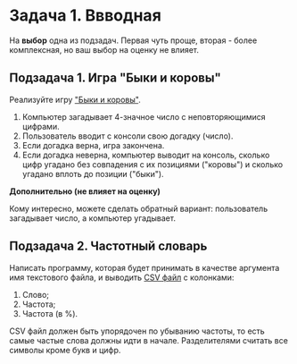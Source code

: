 
# Задача 1. Ввводная

На **выбор** одна из подзадач. Первая чуть проще, вторая - более комплексная, но ваш выбор на оценку не влияет.

## Подзадача 1. Игра "Быки и коровы"

Реализуйте игру ["Быки и коровы"](https://ru.wikipedia.org/wiki/%D0%91%D1%8B%D0%BA%D0%B8_%D0%B8_%D0%BA%D0%BE%D1%80%D0%BE%D0%B2%D1%8B). 

1. Компьютер загадывает 4-значное число с неповторяющимися цифрами.
2. Пользователь вводит с консоли свою догадку (число).
3. Если догадка верна, игра закончена.
4. Если догадка неверна, компьютер выводит на консоль, сколько цифр угадано без совпадения с их позициями ("коровы") и сколько угадано вплоть до позиции ("быки").

**Дополнительно (не влияет на оценку)**

Кому интересно, можете сделать обратный вариант: пользователь загадывает число, а компьютер угадывает.

## Подзадача 2. Частотный словарь

Написать программу, которая будет принимать в качестве аргумента имя текстового файла, и выводить [CSV файл](http://ru.wikipedia.org/wiki/CSV) с колонками:

1. Слово;
2. Частота;
3. Частота (в %).

CSV файл должен быть упорядочен по убыванию частоты, то есть самые частые слова должны идти в начале. Разделителями считать все символы кроме букв и цифр.

